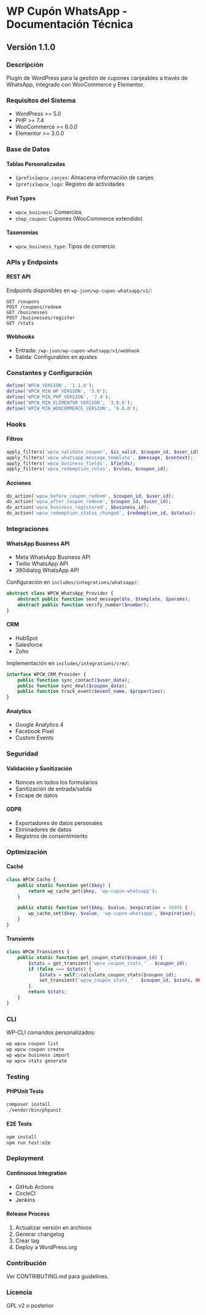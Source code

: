 # WP Cupón WhatsApp - Documentación Técnica

## Versión 1.1.0

### Descripción
Plugin de WordPress para la gestión de cupones canjeables a través de WhatsApp, integrado con WooCommerce y Elementor.

### Requisitos del Sistema
- WordPress >= 5.0
- PHP >= 7.4
- WooCommerce >= 6.0.0
- Elementor >= 3.0.0

### Base de Datos
#### Tablas Personalizadas
- `{prefix}wpcw_canjes`: Almacena información de canjes
- `{prefix}wpcw_logs`: Registro de actividades

#### Post Types
- `wpcw_business`: Comercios
- `shop_coupon`: Cupones (WooCommerce extendido)

#### Taxonomías
- `wpcw_business_type`: Tipos de comercio

### APIs y Endpoints

#### REST API
Endpoints disponibles en `wp-json/wp-cupon-whatsapp/v1/`:

```
GET /coupons
POST /coupons/redeem
GET /businesses
POST /businesses/register
GET /stats
```

#### Webhooks
- Entrada: `/wp-json/wp-cupon-whatsapp/v1/webhook`
- Salida: Configurables en ajustes

### Constantes y Configuración
```php
define('WPCW_VERSION', '1.1.0');
define('WPCW_MIN_WP_VERSION', '5.0');
define('WPCW_MIN_PHP_VERSION', '7.4');
define('WPCW_MIN_ELEMENTOR_VERSION', '3.0.0');
define('WPCW_MIN_WOOCOMMERCE_VERSION', '6.0.0');
```

### Hooks

#### Filtros
```php
apply_filters('wpcw_validate_coupon', $is_valid, $coupon_id, $user_id);
apply_filters('wpcw_whatsapp_message_template', $message, $context);
apply_filters('wpcw_business_fields', $fields);
apply_filters('wpcw_redemption_rules', $rules, $coupon_id);
```

#### Acciones
```php
do_action('wpcw_before_coupon_redeem', $coupon_id, $user_id);
do_action('wpcw_after_coupon_redeem', $coupon_id, $user_id);
do_action('wpcw_business_registered', $business_id);
do_action('wpcw_redemption_status_changed', $redemption_id, $status);
```

### Integraciones

#### WhatsApp Business API
- Meta WhatsApp Business API
- Twilio WhatsApp API
- 360dialog WhatsApp API

Configuración en `includes/integrations/whatsapp/`:
```php
abstract class WPCW_WhatsApp_Provider {
    abstract public function send_message($to, $template, $params);
    abstract public function verify_number($number);
}
```

#### CRM
- HubSpot
- Salesforce
- Zoho

Implementación en `includes/integrations/crm/`:
```php
interface WPCW_CRM_Provider {
    public function sync_contact($user_data);
    public function sync_deal($coupon_data);
    public function track_event($event_name, $properties);
}
```

#### Analytics
- Google Analytics 4
- Facebook Pixel
- Custom Events

### Seguridad

#### Validación y Sanitización
- Nonces en todos los formularios
- Sanitización de entrada/salida
- Escape de datos

#### GDPR
- Exportadores de datos personales
- Eliminadores de datos
- Registros de consentimiento

### Optimización

#### Caché
```php
class WPCW_Cache {
    public static function get($key) {
        return wp_cache_get($key, 'wp-cupon-whatsapp');
    }

    public static function set($key, $value, $expiration = 3600) {
        wp_cache_set($key, $value, 'wp-cupon-whatsapp', $expiration);
    }
}
```

#### Transients
```php
class WPCW_Transients {
    public static function get_coupon_stats($coupon_id) {
        $stats = get_transient('wpcw_coupon_stats_' . $coupon_id);
        if (false === $stats) {
            $stats = self::calculate_coupon_stats($coupon_id);
            set_transient('wpcw_coupon_stats_' . $coupon_id, $stats, HOUR_IN_SECONDS);
        }
        return $stats;
    }
}
```

### CLI

WP-CLI comandos personalizados:
```bash
wp wpcw coupon list
wp wpcw coupon create
wp wpcw business import
wp wpcw stats generate
```

### Testing

#### PHPUnit Tests
```bash
composer install
./vendor/bin/phpunit
```

#### E2E Tests
```bash
npm install
npm run test:e2e
```

### Deployment

#### Continuous Integration
- GitHub Actions
- CircleCI
- Jenkins

#### Release Process
1. Actualizar versión en archivos
2. Generar changelog
3. Crear tag
4. Deploy a WordPress.org

### Contribución
Ver CONTRIBUTING.md para guidelines.

### Licencia
GPL v2 o posterior
